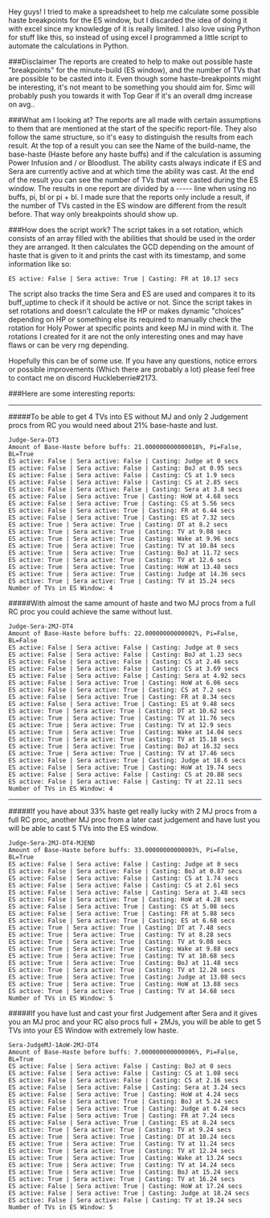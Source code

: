Hey guys!
I tried to make a spreadsheet to help me calculate some possible haste breakpoints for the ES window, but I discarded the idea of doing it with excel since my knowledge of it is really limited.
I also love using Python for stuff like this, so instead of using excel I programmed a little script to automate the calculations in Python.

###Disclaimer
The reports are created to help to make out possible haste "breakpoints" for the minute-build (ES window), and the number of TVs that are possible to be casted into it.
Even though some haste-breakpoints might be interesting, it's not meant to be something you should aim for. Simc will probably push you towards it with Top Gear if it's an overall dmg increase on avg..

###What am I looking at?
The reports are all made with certain assumptions to them that are mentioned at the start of the specific report-file.
They also follow the same structure, so it's easy to distinguish the results from each result.
At the top of a result you can see the Name of the build-name, the base-haste (Haste before any haste buffs) and if the calculation is assuming Power Infusion and / or Bloodlust.
The ability casts always indicate if ES and Sera are currently active and at which time the ability was cast.
At the end of the result you can see the number of TVs that were casted during the ES window.
The results in one report are divided by a ----- line when using no buffs, pi, bl or pi + bl.
I made sure that the reports only include a result, if the number of TVs casted in the ES window are different from the result before. That way only breakpoints should show up.

###How does the script work?
The script takes in a set rotation, which consists of an array filled with the abilities that should be used in the order they are arranged.
It then calculates the GCD depending on the amount of haste that is given to it and prints the cast with its timestamp, and some information like so:
```
ES active: False | Sera active: True | Casting: FR at 10.17 secs
```
The script also tracks the time Sera and ES are used and compares it to its buff_uptime to check if it should be active or not.
Since the script takes in set rotations and doesn't calculate the HP or makes dynamic "choices" depending on HP or something else its required to manually check the rotation for Holy Power at specific points and keep MJ in mind with it.
The rotations I created for it are not the only interesting ones and may have flaws or can be very rng depending.

Hopefully this can be of some use. If you have any questions, notice errors or possible improvements (Which there are probably a lot) please feel free to contact me on discord Huckleberrie#2173.


###Here are some interesting reports:

****
#####To be able to get 4 TVs into ES without MJ and only 2 Judgement procs from RC you would need about 21% base-haste and lust.
````
Judge-Sera-DT3
Amount of Base-Haste before buffs: 21.000000000000018%, Pi=False, BL=True 
ES active: False | Sera active: False | Casting: Judge at 0 secs  
ES active: False | Sera active: False | Casting: BoJ at 0.95 secs  
ES active: False | Sera active: False | Casting: CS at 1.9 secs  
ES active: False | Sera active: False | Casting: CS at 2.85 secs  
ES active: False | Sera active: False | Casting: Sera at 3.8 secs  
ES active: False | Sera active: True | Casting: HoW at 4.68 secs  
ES active: False | Sera active: True | Casting: CS at 5.56 secs  
ES active: False | Sera active: True | Casting: FR at 6.44 secs  
ES active: False | Sera active: True | Casting: ES at 7.32 secs  
ES active: True | Sera active: True | Casting: DT at 8.2 secs  
ES active: True | Sera active: True | Casting: TV at 9.08 secs  
ES active: True | Sera active: True | Casting: Wake at 9.96 secs  
ES active: True | Sera active: True | Casting: TV at 10.84 secs  
ES active: True | Sera active: True | Casting: BoJ at 11.72 secs  
ES active: True | Sera active: True | Casting: TV at 12.6 secs  
ES active: True | Sera active: True | Casting: HoW at 13.48 secs  
ES active: True | Sera active: True | Casting: Judge at 14.36 secs  
ES active: True | Sera active: True | Casting: TV at 15.24 secs  
Number of TVs in ES Window: 4
````
#####With almost the same amount of haste and two MJ procs from a full RC proc you could achieve the same without lust.
````
Judge-Sera-2MJ-DT4
Amount of Base-Haste before buffs: 22.00000000000002%, Pi=False, BL=False 
ES active: False | Sera active: False | Casting: Judge at 0 secs  
ES active: False | Sera active: False | Casting: BoJ at 1.23 secs  
ES active: False | Sera active: False | Casting: CS at 2.46 secs  
ES active: False | Sera active: False | Casting: CS at 3.69 secs  
ES active: False | Sera active: False | Casting: Sera at 4.92 secs  
ES active: False | Sera active: True | Casting: HoW at 6.06 secs  
ES active: False | Sera active: True | Casting: CS at 7.2 secs  
ES active: False | Sera active: True | Casting: FR at 8.34 secs  
ES active: False | Sera active: True | Casting: ES at 9.48 secs  
ES active: True | Sera active: True | Casting: DT at 10.62 secs  
ES active: True | Sera active: True | Casting: TV at 11.76 secs  
ES active: True | Sera active: True | Casting: TV at 12.9 secs  
ES active: True | Sera active: True | Casting: Wake at 14.04 secs  
ES active: True | Sera active: True | Casting: TV at 15.18 secs  
ES active: True | Sera active: True | Casting: BoJ at 16.32 secs  
ES active: True | Sera active: True | Casting: TV at 17.46 secs  
ES active: False | Sera active: True | Casting: Judge at 18.6 secs  
ES active: False | Sera active: True | Casting: HoW at 19.74 secs  
ES active: False | Sera active: False | Casting: CS at 20.88 secs  
ES active: False | Sera active: False | Casting: TV at 22.11 secs  
Number of TVs in ES Window: 4
````
****
#####If you have about 33% haste get really lucky with 2 MJ procs from a full RC proc, another MJ proc from a later cast judgement and have lust you will be able to cast 5 TVs into the ES window.
````
Judge-Sera-2MJ-DT4-MJEND
Amount of Base-Haste before buffs: 33.00000000000003%, Pi=False, BL=True 
ES active: False | Sera active: False | Casting: Judge at 0 secs  
ES active: False | Sera active: False | Casting: BoJ at 0.87 secs  
ES active: False | Sera active: False | Casting: CS at 1.74 secs  
ES active: False | Sera active: False | Casting: CS at 2.61 secs  
ES active: False | Sera active: False | Casting: Sera at 3.48 secs  
ES active: False | Sera active: True | Casting: HoW at 4.28 secs  
ES active: False | Sera active: True | Casting: CS at 5.08 secs  
ES active: False | Sera active: True | Casting: FR at 5.88 secs  
ES active: False | Sera active: True | Casting: ES at 6.68 secs  
ES active: True | Sera active: True | Casting: DT at 7.48 secs  
ES active: True | Sera active: True | Casting: TV at 8.28 secs  
ES active: True | Sera active: True | Casting: TV at 9.08 secs  
ES active: True | Sera active: True | Casting: Wake at 9.88 secs  
ES active: True | Sera active: True | Casting: TV at 10.68 secs  
ES active: True | Sera active: True | Casting: BoJ at 11.48 secs  
ES active: True | Sera active: True | Casting: TV at 12.28 secs  
ES active: True | Sera active: True | Casting: Judge at 13.08 secs  
ES active: True | Sera active: True | Casting: HoW at 13.88 secs  
ES active: True | Sera active: True | Casting: TV at 14.68 secs  
Number of TVs in ES Window: 5
````

#####If you have lust and cast your first Judgement after Sera and it gives you an MJ proc and your RC also procs full + 2MJs, you will be able to get 5 TVs into your ES Window with extremely low haste.
````
Sera-JudgeMJ-1AoW-2MJ-DT4
Amount of Base-Haste before buffs: 7.000000000000006%, Pi=False, BL=True 
ES active: False | Sera active: False | Casting: BoJ at 0 secs  
ES active: False | Sera active: False | Casting: CS at 1.08 secs  
ES active: False | Sera active: False | Casting: CS at 2.16 secs  
ES active: False | Sera active: False | Casting: Sera at 3.24 secs  
ES active: False | Sera active: True | Casting: HoW at 4.24 secs  
ES active: False | Sera active: True | Casting: BoJ at 5.24 secs  
ES active: False | Sera active: True | Casting: Judge at 6.24 secs  
ES active: False | Sera active: True | Casting: FR at 7.24 secs  
ES active: False | Sera active: True | Casting: ES at 8.24 secs  
ES active: True | Sera active: True | Casting: TV at 9.24 secs  
ES active: True | Sera active: True | Casting: DT at 10.24 secs  
ES active: True | Sera active: True | Casting: TV at 11.24 secs  
ES active: True | Sera active: True | Casting: TV at 12.24 secs  
ES active: True | Sera active: True | Casting: Wake at 13.24 secs  
ES active: True | Sera active: True | Casting: TV at 14.24 secs  
ES active: True | Sera active: True | Casting: BoJ at 15.24 secs  
ES active: True | Sera active: True | Casting: TV at 16.24 secs  
ES active: False | Sera active: True | Casting: HoW at 17.24 secs  
ES active: False | Sera active: True | Casting: Judge at 18.24 secs  
ES active: False | Sera active: False | Casting: TV at 19.24 secs  
Number of TVs in ES Window: 5
````